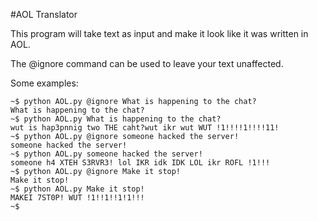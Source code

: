 #AOL Translator

This program will take text as input and make it look like it was written in AOL.

The @ignore command can be used to leave your text unaffected.

Some examples:

```
~$ python AOL.py @ignore What is happening to the chat?
What is happening to the chat?
~$ python AOL.py What is happening to the chat?
wut is hap3pnnig two THE caht?wut ikr wut WUT !1!!!!1!!!!11! 
~$ python AOL.py @ignore someone hacked the server!
someone hacked the server!
~$ python AOL.py someone hacked the server!
someone h4 XTEH S3RVR3! lol IKR idk IDK LOL ikr ROFL !1!!! 
~$ python AOL.py @ignore Make it stop!
Make it stop!
~$ python AOL.py Make it stop!
MAKEI 7ST0P! WUT !1!!1!!1!1!!! 
~$
```
